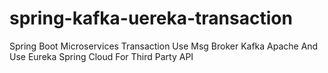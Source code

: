 # spring-kafka-uereka-transaction
Spring Boot Microservices Transaction Use Msg Broker Kafka Apache And Use Eureka Spring Cloud For Third Party API 
